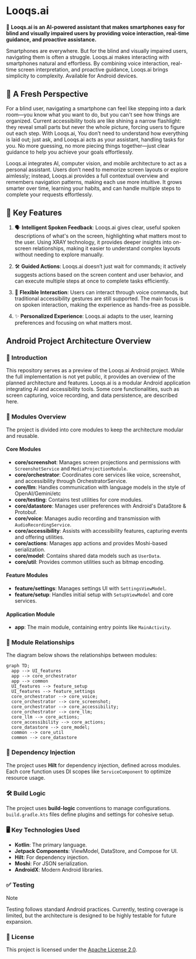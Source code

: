 # Looqs.ai

🌟 **Looqs.ai is an AI-powered assistant that makes smartphones easy for blind and visually impaired users by providing voice interaction, real-time guidance, and proactive assistance.**

Smartphones are everywhere. But for the blind and visually impaired users, navigating them is often a struggle. Looqs.ai makes interacting with smartphones natural and effortless. By combining voice interaction, real-time screen interpretation, and proactive guidance, Looqs.ai brings simplicity to complexity. Available for Android devices.

## 🌱 A Fresh Perspective

For a blind user, navigating a smartphone can feel like stepping into a dark room—you know what you want to do, but you can't see how things are organized. Current accessibility tools are like shining a narrow flashlight: they reveal small parts but never the whole picture, forcing users to figure out each step. With Looqs.ai, You don’t need to understand how everything is laid out; just ask, and Looqs.ai acts as your assistant, handling tasks for you. No more guessing, no more piecing things together—just clear guidance to help you achieve your goals effortlessly.

Looqs.ai integrates AI, computer vision, and mobile architecture to act as a personal assistant. Users don’t need to memorize screen layouts or explore aimlessly; instead, Looqs.ai provides a full contextual overview and remembers navigation patterns, making each use more intuitive. It grows smarter over time, learning your habits, and can handle multiple steps to complete your requests effortlessly.

## 🚀 Key Features

1. 🗣️ **Intelligent Spoken Feedback**: Looqs.ai gives clear, useful spoken descriptions of what's on the screen, highlighting what matters most to the user. Using XRAY technology, it provides deeper insights into on-screen relationships, making it easier to understand complex layouts without needing to explore manually.

2. 🛠️ **Guided Actions**: Looqs.ai doesn’t just wait for commands; it actively suggests actions based on the screen content and user behavior, and can execute multiple steps at once to complete tasks efficiently.

3. 🤲 **Flexible Interaction**: Users can interact through voice commands, but traditional accessibility gestures are still supported. The main focus is on spoken interaction, making the experience as hands-free as possible.

4. ✨ **Personalized Experience**: Looqs.ai adapts to the user, learning preferences and focusing on what matters most.

## Android Project Architecture Overview

### 📘 Introduction

This repository serves as a preview of the Looqs.ai Android project. While the full implementation is not yet public, it provides an overview of the planned architecture and features. Looqs.ai is a modular Android application integrating AI and accessibility tools. Some core functionalities, such as screen capturing, voice recording, and data persistence, are described here. 

### 🧩 Modules Overview

The project is divided into core modules to keep the architecture modular and reusable.

#### Core Modules

- **core/screenshot**: Manages screen projections and permissions with `ScreenshotService` and `MediaProjectionModule`.
- **core/orchestrator**: Coordinates core services like voice, screenshot, and accessibility through OrchestratorService.
- **core/llm**: Handles communication with language models in the style of OpenAI/‎Gemini/etc
- **core/testing**: Contains test utilities for core modules.
- **core/datastore**: Manages user preferences with Android's DataStore & Protobuf.
- **core/voice**: Manages audio recording and transmission with `AudioRecordingService`.
- **core/accessibility**: Assists with accessibility features, capturing events and offering utilities.
- **core/actions**: Manages app actions and provides Moshi-based serialization.
- **core/model**: Contains shared data models such as `UserData`.
- **core/util**: Provides common utilities such as bitmap encoding.

#### Feature Modules

- **feature/settings**: Manages settings UI with `SettingsViewModel`.
- **feature/setup**: Handles initial setup with `SetupViewModel` and core services.

#### Application Module

- **app**: The main module, containing entry points like `MainActivity`.

### 🔗 Module Relationships

The diagram below shows the relationships between modules:

```mermaid
graph TD;
  app --> UI_features
  app --> core_orchestrator
  app --> common
  UI_features --> feature_setup
  UI_features --> feature_settings
  core_orchestrator --> core_voice;
  core_orchestrator --> core_screenshot;
  core_orchestrator --> core_accessibility;
  core_orchestrator --> core_llm;
  core_llm --> core_actions;
  core_accessibility --> core_actions;
  core_datastore --> core_model;
  common --> core_util
  common --> core_datastore
```

### 💉 Dependency Injection

The project uses **Hilt** for dependency injection, defined across modules. Each core function uses DI scopes like `ServiceComponent` to optimize resource usage.

### 🛠️ Build Logic

The project uses **build-logic** conventions to manage configurations. `build.gradle.kts` files define plugins and settings for cohesive setup.

### 🖥️ Key Technologies Used

- **Kotlin**: The primary language.
- **Jetpack Components**: ViewModel, DataStore, and Compose for UI.
- **Hilt**: For dependency injection.
- **Moshi**: For JSON serialization.
- **AndroidX**: Modern Android libraries.

### ✅ Testing

> [!NOTE]
> Testing follows standard Android practices. Currently, testing coverage is limited, but the architecture is designed to be highly testable for future expansion.

### 📜 License

This project is licensed under the [Apache License 2.0](LICENSE).
